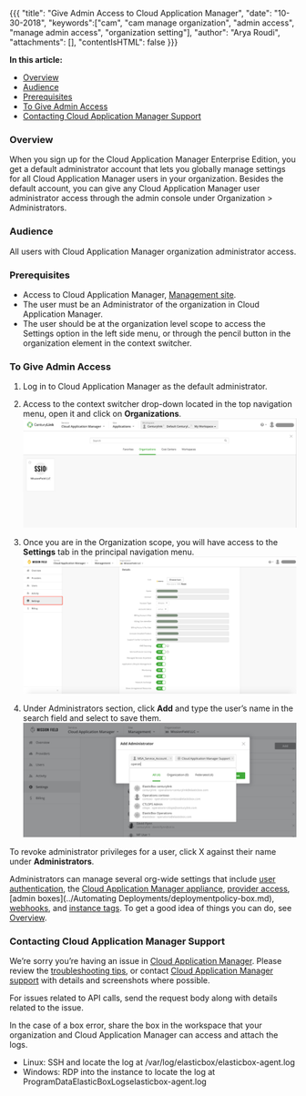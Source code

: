 {{{
"title": "Give Admin Access to Cloud Application Manager",
"date": "10-30-2018",
"keywords":["cam", "cam manage organization", "admin access", "manage admin access", "organization setting"],
"author": "Arya Roudi",
"attachments": [],
"contentIsHTML": false
}}}

**In this article:**

* [Overview](#overview)
* [Audience](#audience)
* [Prerequisites](#prerequisites)
* [To Give Admin Access](#to-give-admin-access)
* [Contacting Cloud Application Manager Support](#contacting-cloud-application-manager-support)

### Overview

When you sign up for the Cloud Application Manager Enterprise Edition, you get a default administrator account that lets you globally manage settings for all Cloud Application Manager users in your organization. Besides the default account, you can give any Cloud Application Manager user administrator access through the admin console under Organization > Administrators.

### Audience

All users with Cloud Application Manager organization administrator access.

### Prerequisites

* Access to Cloud Application Manager, [Management site](https://account.cam.ctl.io/#/settings).
* The user must be an Administrator of the organization in Cloud Application Manager.
* The user should be at the organization level scope to access the Settings option in the left side menu, or through the pencil button in the organization element in the context switcher.


### To Give Admin Access
1. Log in to Cloud Application Manager as the default administrator.
2. Access to the context switcher drop-down located in the top navigation menu, open it and click on **Organizations**.
   ![Context Switcher Organizations Option](../../images/cloud-application-manager/admin-access1.png)

3. Once you are in the Organization scope, you will have access to the **Settings** tab in the principal navigation menu.
   ![Organization Settings Menu](../../images/cloud-application-manager/admin-access2.png)

4. Under Administrators section, click **Add** and type the user’s name in the search field and select to save them.
   ![Organization Settings Add Administrator](../../images/cloud-application-manager/admin-access3.png)


To revoke administrator privileges for a user, click X against their name under **Administrators**.

Administrators can manage several org-wide settings that include [user authentication](user-authentication.md), the [Cloud Application Manager appliance](../Appliance/appliance-overview.md), [provider access](provider-access.md), [admin boxes](../Automating Deployments/deploymentpolicy-box.md), [webhooks](webhooks.md), and [instance tags](resource-tags.md). To get a good idea of things you can do, see [Overview](admin-overview.md).

### Contacting Cloud Application Manager Support

We’re sorry you’re having an issue in [Cloud Application Manager](https://www.ctl.io/cloud-application-manager/). Please review the [troubleshooting tips](../Troubleshooting/troubleshooting-tips.md), or contact [Cloud Application Manager support](mailto:incident@CenturyLink.com) with details and screenshots where possible.

For issues related to API calls, send the request body along with details related to the issue.

In the case of a box error, share the box in the workspace that your organization and Cloud Application Manager can access and attach the logs.
* Linux: SSH and locate the log at /var/log/elasticbox/elasticbox-agent.log
* Windows: RDP into the instance to locate the log at ProgramDataElasticBoxLogselasticbox-agent.log
